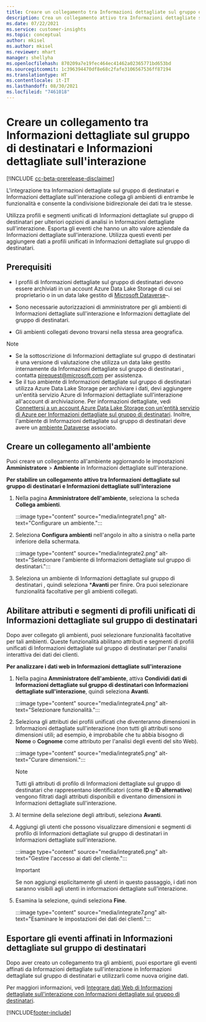 ```yaml
---
title: Creare un collegamento tra Informazioni dettagliate sul gruppo di destinatari e Informazioni dettagliate sull'interazione
description: Crea un collegamento attivo tra Informazioni dettagliate sul gruppo di destinatari e Informazioni dettagliate sull'interazione per consentire la condivisione bidirezionale dei dati.
ms.date: 07/22/2021
ms.service: customer-insights
ms.topic: conceptual
author: mkisel
ms.author: mkisel
ms.reviewer: mhart
manager: shellyha
ms.openlocfilehash: 870209a7e19fec464ec41462a02365771bd653bd
ms.sourcegitcommit: 1c396394470df8e68c2fafe3106567536ff87194
ms.translationtype: HT
ms.contentlocale: it-IT
ms.lasthandoff: 08/30/2021
ms.locfileid: "7461018"
---
```

# <a name="create-a-link-between-audience-insights-and-engagement-insights"></a>Creare un collegamento tra Informazioni dettagliate sul gruppo di destinatari e Informazioni dettagliate sull'interazione

[!INCLUDE [cc-beta-prerelease-disclaimer](includes/cc-beta-prerelease-disclaimer.md)]

L'integrazione tra Informazioni dettagliate sul gruppo di destinatari e Informazioni dettagliate sull'interazione collega gli ambienti di entrambe le funzionalità e consente la condivisione bidirezionale dei dati tra le stesse.

Utilizza profili e segmenti unificati di Informazioni dettagliate sul gruppo di destinatari per ulteriori opzioni di analisi in Informazioni dettagliate sull'interazione. Esporta gli eventi che hanno un alto valore aziendale da Informazioni dettagliate sull'interazione. Utilizza questi eventi per aggiungere dati a profili unificati in Informazioni dettagliate sul gruppo di destinatari.

## <a name="prerequisites"></a>Prerequisiti

- I profili di Informazioni dettagliate sul gruppo di destinatari devono essere archiviati in un account Azure Data Lake Storage di cui sei proprietario o in un data lake gestito di [Microsoft Dataverse](/powerapps/maker/data-platform/data-platform-intro.md)&ndash;. 

- Sono necessarie autorizzazioni di amministratore per gli ambienti di Informazioni dettagliate sull'interazione e Informazioni dettagliate del gruppo di destinatari.

- Gli ambienti collegati devono trovarsi nella stessa area geografica.

> [!NOTE]
> - Se la sottoscrizione di Informazioni dettagliate sul gruppo di destinatari è una versione di valutazione che utilizza un data lake gestito internamente da Informazioni dettagliate sul gruppo di destinatari , contatta [pirequest@microsoft.com](mailto:pirequest@microsoft.com) per assistenza. 
> - Se il tuo ambiente di Informazioni dettagliate sul gruppo di destinatari utilizza Azure Data Lake Storage per archiviare i dati, devi aggiungere un'entità servizio Azure di Informazioni dettagliate sull'interazione all'account di archiviazione. Per informazioni dettagliate, vedi [Connettersi a un account Azure Data Lake Storage con un'entità servizio di Azure per Informazioni dettagliate sul gruppo di destinatari](../audience-insights/connect-service-principal.md). Inoltre, l'ambiente di Informazioni dettagliate sul gruppo di destinatari deve avere un [ambiente Dataverse](../audience-insights/get-started-paid.md) associato. 

## <a name="create-an-environment-link"></a>Creare un collegamento all'ambiente

Puoi creare un collegamento all'ambiente aggiornando le impostazioni **Amministratore** > **Ambiente** in Informazioni dettagliate sull'interazione.

**Per stabilire un collegamento attivo tra Informazioni dettagliate sul gruppo di destinatari e Informazioni dettagliate sull'interazione**

1. Nella pagina **Amministratore dell'ambiente**, seleziona la scheda **Collega ambienti**.

    :::image type="content" source="media/integrate1.png" alt-text="Configurare un ambiente.":::

1. Seleziona **Configura ambienti** nell'angolo in alto a sinistra o nella parte inferiore della schermata.

     :::image type="content" source="media/integrate2.png" alt-text="Selezionare l'ambiente di Informazioni dettagliate sul gruppo di destinatari.":::

1. Seleziona un ambiente di Informazioni dettagliate sul gruppo di destinatari , quindi seleziona ***Avanti** per finire. Ora puoi selezionare funzionalità facoltative per gli ambienti collegati.
 
## <a name="enable-audience-insights-unified-profiles-attributes-and-segments"></a>Abilitare attributi e segmenti di profili unificati di Informazioni dettagliate sul gruppo di destinatari

Dopo aver collegato gli ambienti, puoi selezionare funzionalità facoltative per tali ambienti. Queste funzionalità abilitano attributi e segmenti di profili unificati di Informazioni dettagliate sul gruppo di destinatari per l'analisi interattiva dei dati dei clienti.

**Per analizzare i dati web in Informazioni dettagliate sull'interazione**

1. Nella pagina **Amministratore dell'ambiente**, attiva **Condividi dati di Informazioni dettagliate sul gruppo di destinatari con Informazioni dettagliate sull'interazione**, quindi seleziona **Avanti**.

    :::image type="content" source="media/integrate4.png" alt-text="Selezionare funzionalità.":::

1. Seleziona gli attributi dei profili unificati che diventeranno dimensioni in Informazioni dettagliate sull'interazione (non tutti gli attributi sono dimensioni utili; ad esempio, è improbabile che tu abbia bisogno di **Nome** o **Cognome** come attributo per l'analisi degli eventi del sito Web).

    :::image type="content" source="media/integrate5.png" alt-text="Curare dimensioni.":::

   >[!NOTE]
   > Tutti gli attributi di profilo di Informazioni dettagliate sul gruppo di destinatari che rappresentano identificatori (come **ID** e **ID alternativo**) vengono filtrati dagli attributi disponibili e diventano dimensioni in Informazioni dettagliate sull'interazione.

1. Al termine della selezione degli attributi, seleziona **Avanti**.
1. Aggiungi gli utenti che possono visualizzare dimensioni e segmenti di profilo di Informazioni dettagliate sul gruppo di destinatari in Informazioni dettagliate sull'interazione.

    :::image type="content" source="media/integrate6.png" alt-text="Gestire l'accesso ai dati del cliente.":::

   > [!IMPORTANT]
   > Se non aggiungi esplicitamente gli utenti in questo passaggio, i dati non saranno visibili agli utenti in informazioni dettagliate sull'interazione.

1. Esamina la selezione, quindi seleziona **Fine**.

    :::image type="content" source="media/integrate7.png" alt-text="Esaminare le impostazioni dei dati dei clienti.":::

## <a name="export-refined-events-to-audience-insights"></a>Esportare gli eventi affinati in Informazioni dettagliate sul gruppo di destinatari

Dopo aver creato un collegamento tra gli ambienti, puoi esportare gli eventi affinati da Informazioni dettagliate sull'interazione in Informazioni dettagliate sul gruppo di destinatari e utilizzarli come nuova origine dati. 

Per maggiori informazioni, vedi [Integrare dati Web di Informazioni dettagliate sull'interazione con Informazioni dettagliate sul gruppo di destinatari](../audience-insights/integrate-engagement-insights.md).

<!--
## Share engagement insights refined events with audience insights

After you create a link between environments, a new option becomes available for you to share [refined events](refined-events.md) with audience insights.

Consider the following when creating refined events for audience insights: 

- Provide a meaningful name for the refined event. It will be used as an activity name in audience insights.
- Select at least the following properties to create an activity in audience insights: 
    - Signal.Action.Name indicates the activity details.
    - Signal.User.Id maps with the customer ID.
    - Signal.View.Uri is a web address as a basis for segments or measures.
    - Signal.Export.Id is a primary key for events.
    - Signal.Timestamp determines the date and time for the activity.

To share refined events:

1. From the engagement insights menu, select **Data** and then select the **Events** tab.
2. On the **Action** menu, select **Share as activity**.

    :::image type="content" source="media/integrate8.png" alt-text="Data shared events settings.":::

3. You can view and stop actively shared events on the **Export and Sharing** tab.
4. -- per Michael K, we need a mock here (Mukesh needs to update to reflect what happens in AUI once a user shares a refined event (i.e. no longer AUI, data wrangler needs to go discover data in the storage, the shared event is available as a DS and entity, correct?)

### Attach refined events shared as activities to unified profiles in audience insights

You can bring customer web activity data from engagement insights into audience insights. In addition to transactional, demographic, or behavioral data, you can view activities on the web in unified customer profiles. You can then use these profiles to get insights such as segments, measures, and predictions for audience activation.

Follow the steps in [data unification](../audience-insights/data-unification.md) to map, match, and merge website authentication information to unified profiles in audience insights.

You can also share refined events that are now available in audience insights, identified as data sources and entities. 

Next, you can relate event data from engagement insights as unified activities in customer profiles.

### Relate refined event data as an activity of a customer profile

After unifying the data, you can configure the activity for the customer profile. For more information, go to [Customer activities](../audience-insights/activities.md).

:::image type="content" source="media/web-event-activity.png" alt-text="Activities page with expanded Edit activity pane.":::

Next, configure the new activity by using mapping elements: 

- **Primary Key**: Signal.Export.Id, a unique ID that is available for every event record in engagement insights. This property is automatically generated.

- **Timestamp**: Signal.Timestamp in the event property.

- **Event**: Signal.Name, the event name that you want to track.

- **Web address**: Signal.View.Uri that refers to the URI of the page that created the event.

- **Details**: Signal.Action.Name to represent the information to associate with the event. The selected property in this case indicates that the event is for email promotion.

- **Activity type**: In this example, we choose the existing activity type WebLog. This selection is a useful filter option to run prediction models or create segments based on this activity type.

- **Set up relationship**: This important setting ties the activity to existing customer profiles. **Signal.User.Id** is the identifier configured in the SDK to be collected. It relates to the user ID in other data sources that are configured in audience insights. 

This example configures the relationship between Signal.User.Id and RetailCustomers:CustomerRetailId, which is the primary key that was identified in the map step of the data unification process.

After processing the activities, you can review customer records and open a customer card to see activities from engagement insights in the timeline. 

> [!TIP]
> To find a customer ID that has an engagement insights activity, go to **Entities** and preview the data for the UnifiedActivity entity. **ActivityTypeDisplay = WebLog** contains the engagement insights activity configured in the preceding example. Copy the customer ID for one of those records and search<!--note from editor: Edit okay? I couldn't quite follow this.-- > for that ID on the **Customers** page.

--> 

[!INCLUDE[footer-include](../includes/footer-banner.md)]
